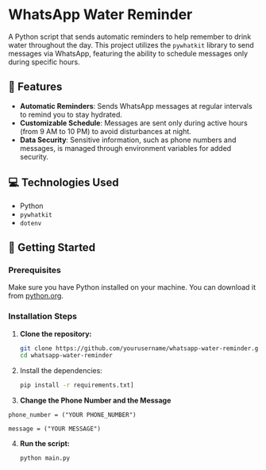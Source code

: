 # WhatsApp Water Reminder

A Python script that sends automatic reminders to help remember to drink water throughout the day. This project utilizes the `pywhatkit` library to send messages via WhatsApp, featuring the ability to schedule messages only during specific hours.

## 🌟 Features

- **Automatic Reminders**: Sends WhatsApp messages at regular intervals to remind you to stay hydrated.
- **Customizable Schedule**: Messages are sent only during active hours (from 9 AM to 10 PM) to avoid disturbances at night.
- **Data Security**: Sensitive information, such as phone numbers and messages, is managed through environment variables for added security.

## 💻 Technologies Used

- Python
- `pywhatkit`
- `dotenv`

## 🚀 Getting Started

### Prerequisites

Make sure you have Python installed on your machine. You can download it from [python.org](https://www.python.org/downloads/).

### Installation Steps

1. **Clone the repository:**
   ```bash
   git clone https://github.com/yourusername/whatsapp-water-reminder.git
   cd whatsapp-water-reminder

2. Install the dependencies:
    ```bash
   pip install -r requirements.txt]

3. **Change the Phone Number and the Message**

  `phone_number = ("YOUR PHONE_NUMBER")`
  
  `message = ("YOUR MESSAGE")`
  
4. **Run the script:**
     ```bash
     python main.py
